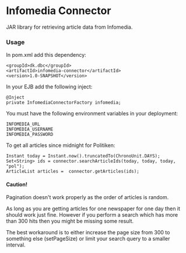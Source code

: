 # Infomedia Connector

JAR library for retrieving article data from Infomedia.

### Usage

In pom.xml add this dependency:

    <groupId>dk.dbc</groupId>
    <artifactId>infomedia-connector</artifactId>
    <version>1.0-SNAPSHOT</version>

In your EJB add the following inject:

    @Inject
    private InfomediaConnectorFactory infomedia;

You must have the following environment variables in your deployment:

    INFOMEDIA_URL
    INFOMEDIA_USERNAME
    INFOMEDIA_PASSWORD

To get all articles since midnight for Politiken:

    Instant today = Instant.now().truncatedTo(ChronoUnit.DAYS);
    Set<String> ids = connector.searchArticleIds(today, today, today, "pol");
    ArticleList articles =  connector.getArticles(ids); 


#### Caution! 
Pagination doesn't work properly as the order of articles is random.

As long as you are getting articles for one newspaper for one day then it should work just fine. However if you perform a search which has more than 300 hits then you might be missing some result.

The best workaround is to either increase the page size from 300 to something else (setPageSize) or limit your search query to a smaller interval.




  
  

